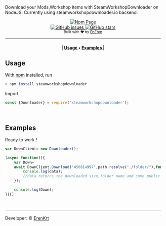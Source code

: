 Download your Mods,Workshop items with SteamWorkshopDownloader on NodeJS.
Currently using steamworkshopdownloader.io backend. 
<div align="center">
    <a href="https://www.npmjs.com/package/steamworkshopdownloader">
        <img alt="Npm Page" src="https://img.shields.io/badge/steamworkshopdownloader-red?style=for-the-badge&logo=npm">
    </a>
    <br>
    <a href="https://github.com/ErenKrt/Node-SteamWorkshopDownloader/issues">
        <img alt="GitHub issues" src="https://img.shields.io/github/issues/ErenKrt/Node-SteamWorkshopDownloader?style=for-the-badge">
    </a>
    <a href="https://github.com/ErenKrt/Node-SteamWorkshopDownloader/stargazers">
        <img alt="GitHub stars" src="https://img.shields.io/github/stars/ErenKrt/Node-SteamWorkshopDownloader?style=for-the-badge">
    </a>
</div>
<div align="center">
  <sub>Built with ❤︎ by
  <a href="https://instagram.com/ep.eren/">EpEren</a>
</div>
<hr>
<div align="center">
  <h4>
  |
    <a href="#usage">
      Usage
    </a>
    •
     <a href="#examples">
      Examples
    </a>
    |
  </h4>
</div>

## Usage
With [npm](https://npmjs.org/) installed, run
<br>
```sh
> npm install steamworkshopdownloader
```
Import
```js
const {Downloader} = require('steamworkshopdownloader');
```
<br>

## Examples
Ready to work !

```js
var DownClient= new Downloader();

(async function(){
    var Down= 
    await DownClient.Download("450814997",path.resolve("./folder/"),function(data){
        console.log(data); 
        //data returns the downloaded size,folder name and some public info
    });

    console.log(Down);
})()
```

<br>
<hr>

Developer: &copy; [ErenKrt](https://www.instagram.com/ep.eren/)